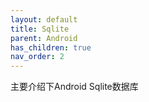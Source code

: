 ```yaml
---
layout: default
title: Sqlite
parent: Android
has_children: true
nav_order: 2
---
```


主要介绍下Android Sqlite数据库